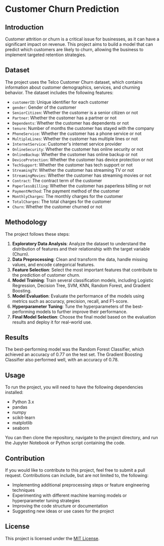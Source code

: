 
# Customer Churn Prediction

## Introduction
Customer attrition or churn is a critical issue for businesses, as it can have a significant impact on revenue. This project aims to build a model that can predict which customers are likely to churn, allowing the business to implement targeted retention strategies.

## Dataset
The project uses the Telco Customer Churn dataset, which contains information about customer demographics, services, and churning behavior. The dataset includes the following features:

- `customerID`: Unique identifier for each customer
- `gender`: Gender of the customer
- `SeniorCitizen`: Whether the customer is a senior citizen or not
- `Partner`: Whether the customer has a partner or not
- `Dependents`: Whether the customer has dependents or not
- `tenure`: Number of months the customer has stayed with the company
- `PhoneService`: Whether the customer has a phone service or not
- `MultipleLines`: Whether the customer has multiple lines or not
- `InternetService`: Customer's internet service provider
- `OnlineSecurity`: Whether the customer has online security or not
- `OnlineBackup`: Whether the customer has online backup or not
- `DeviceProtection`: Whether the customer has device protection or not
- `TechSupport`: Whether the customer has tech support or not
- `StreamingTV`: Whether the customer has streaming TV or not
- `StreamingMovies`: Whether the customer has streaming movies or not
- `Contract`: The contract term of the customer
- `PaperlessBilling`: Whether the customer has paperless billing or not
- `PaymentMethod`: The payment method of the customer
- `MonthlyCharges`: The monthly charges for the customer
- `TotalCharges`: The total charges for the customer
- `Churn`: Whether the customer churned or not

## Methodology
The project follows these steps:

1. **Exploratory Data Analysis**: Analyze the dataset to understand the distribution of features and their relationship with the target variable (Churn).
2. **Data Preprocessing**: Clean and transform the data, handle missing values, and encode categorical features.
3. **Feature Selection**: Select the most important features that contribute to the prediction of customer churn.
4. **Model Training**: Train several classification models, including Logistic Regression, Decision Tree, SVM, KNN, Random Forest, and Gradient Boosting.
5. **Model Evaluation**: Evaluate the performance of the models using metrics such as accuracy, precision, recall, and F1-score.
6. **Hyperparameter Tuning**: Tune the hyperparameters of the best-performing models to further improve their performance.
7. **Final Model Selection**: Choose the final model based on the evaluation results and deploy it for real-world use.

## Results
The best-performing model was the Random Forest Classifier, which achieved an accuracy of 0.77 on the test set. The Gradient Boosting Classifier also performed well, with an accuracy of 0.78.

## Usage
To run the project, you will need to have the following dependencies installed:

- Python 3.x
- pandas
- numpy
- scikit-learn
- matplotlib
- seaborn

You can then clone the repository, navigate to the project directory, and run the Jupyter Notebook or Python script containing the code.

## Contribution
If you would like to contribute to this project, feel free to submit a pull request. Contributions can include, but are not limited to, the following:

- Implementing additional preprocessing steps or feature engineering techniques
- Experimenting with different machine learning models or hyperparameter tuning strategies
- Improving the code structure or documentation
- Suggesting new ideas or use cases for the project

## License
This project is licensed under the [MIT License](LICENSE).
